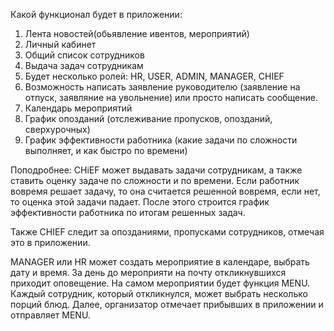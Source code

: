 Какой функционал будет в приложении:
1. Лента новостей(обьявление ивентов, мероприятий)
2. Личный кабинет
3. Общий список сотрудников
4. Выдача задач сотрудникам
5. Будет несколько ролей: HR, USER, ADMIN, MANAGER, CHIEF
6. Возможность написать заявление руководителю (заявление на отпуск, заявляние на увольнение) или просто написать сообщение.
7. Календарь мероприятий
8. График опозданий (отслеживание пропусков, опозданий, сверхурочных)
9. График эффективности работника (какие задачи по сложности выполняет, и как быстро по времени)

Поподробнее:
CHiEF может выдавать задачи сотрудникам, а также ставить оценку задаче по сложности и по времени. Если работник вовремя решает задачу, то она считается решенной вовремя, если нет, то оценка этой задачи падает. 
После этого строится график эффективности работника по итогам решенных задач.

Также CHIEF следит за опозданиями, пропусками сотрудников, отмечая это в приложении.

MANAGER или HR может создать мероприятие в календаре, выбрать дату и время. За день до мероприяти на почту откликнувшихся приходит оповещение. 
На самом мероприятии будет функция MENU. Каждый сотрудник, который откликнулся, может выбрать несколько порций блюд. Далее, организатор отмечает прибывших в приложении и отправляет MENU.
